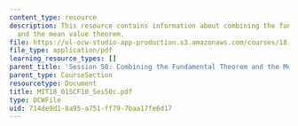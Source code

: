 ```yaml
---
content_type: resource
description: This resource contains information about combining the fundamental theorem
  and the mean value theorem.
file: https://ol-ocw-studio-app-production.s3.amazonaws.com/courses/18-01sc-single-variable-calculus-fall-2010/714de9d18a95a751ff797baa17fe6d17_MIT18_01SCF10_Ses50c.pdf
file_type: application/pdf
learning_resource_types: []
parent_title: 'Session 50: Combining the Fundamental Theorem and the Mean Value Theorem'
parent_type: CourseSection
resourcetype: Document
title: MIT18_01SCF10_Ses50c.pdf
type: OCWFile
uid: 714de9d1-8a95-a751-ff79-7baa17fe6d17
---
```

